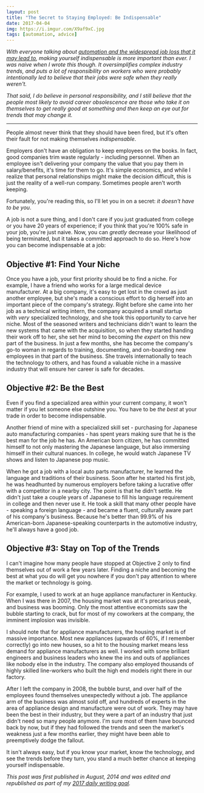 ```yaml
---
layout: post
title: "The Secret to Staying Employed: Be Indispensable"
date: 2017-04-04
img: https://i.imgur.com/X9af9xC.jpg
tags: [automation, advice]
---
```

*With everyone talking about [automation and the widespread job loss that it may lead to](https://www.nytimes.com/2016/12/21/upshot/the-long-term-jobs-killer-is-not-china-its-automation.html), making yourself indispensable is more important than ever. I was naive when I wrote this though. It oversimplifies complex industry trends, and puts a lot of responsibility on workers who were probably intentionally led to believe that their jobs were safe when they really weren't.*

*That said, I do believe in personal responsibility, and I still believe that the people most likely to avoid career obsolescence are those who take it on themselves to get really good at something and then keep an eye out for trends that may change it.*

-----

People almost never think that they should have been fired, but it's often their fault for not making themselves _indispensable_.

Employers don't have an obligation to keep employees on the books. In fact, good companies trim waste regularly - including personnel. When an employee isn't delivering your company the value that you pay them in salary/benefits, it's time for them to go. It's simple economics, and while I realize that personal relationships might make the decision difficult, this is just the reality of a well-run company. Sometimes people aren't worth keeping. 

Fortunately, you're reading this, so I'll let you in on a secret: _it doesn't have to be you_. 

A job is not a sure thing, and I don't care if you just graduated from college or you have 20 years of experience; if you think that you're 100% safe in your job, you're just naive. Now, you can _greatly_ decrease your likelihood of being terminated, but it takes a committed approach to do so. Here's how you can become indispensable at a job:

## Objective #1: Find Your Niche

Once you have a job, your first priority should be to find a niche. For example, I have a friend who works for a large medical device manufacturer. At a big company, it's easy to get lost in the crowd as just another employee, but she's made a conscious effort to dig herself into an important piece of the company's strategy. Right before she came into her job as a technical writing intern, the company acquired a small startup with _very_ specialized technology, and she took this opportunity to carve her niche. Most of the seasoned writers and technicians didn't want to learn the new systems that came with the acquisition, so when they started handing their work off to her, she set her mind to becoming _the expert_ on this new part of the business. In just a few months, she has become the company's go-to woman in regards to training, documenting, and on-boarding new employees in that part of the business. She travels internationally to teach the technology to others, and has found a valuable niche in a massive industry that will ensure her career is safe for decades. 

## Objective #2: Be the Best

Even if you find a specialized area within your current company, it won't matter if you let someone else outshine you. You have to be _the best_ at your trade in order to become indispensable.

Another friend of mine with a specialized skill set - purchasing for Japanese auto manufacturing companies - has spent years making sure that he is the best man for the job he has. An American born citizen, he has committed himself to not only mastering the Japanese language, but also immersing himself in their cultural nuances. In college, he would watch Japanese TV shows and listen to Japanese pop music.

When he got a job with a local auto parts manufacturer, he learned the language and traditions of their business. Soon after he started his first job, he was headhunted by numerous employers before taking a lucrative offer with a competitor in a nearby city. The point is that he didn't settle. He didn't just take a couple years of Japanese to fill his language requirement in college and then never use it. He took a skill that many other people have - speaking a foreign language - and became a fluent, culturally aware part of his company's business. Because he's better than 99.9% of his American-born Japanese-speaking counterparts in the automotive industry, he'll always have a good job.

## Objective #3: Stay on Top of the Trends

I can't imagine how many people have stopped at Objective 2 only to find themselves out of work a few years later. Finding a niche and becoming the best at what you do will get you nowhere if you don't pay attention to where the market or technology is going.

For example, I used to work at an huge appliance manufacturer in Kentucky. When I was there in 2007, the housing market was at it's precarious peak, and business was booming. Only the most attentive economists saw the bubble starting to crack, but for most of my coworkers at the company, the imminent implosion was invisible.

I should note that for appliance manufacturers, the housing market is of massive importance. Most new appliances (upwards of 60%, if I remember correctly) go into new houses, so a hit to the housing market means less demand for appliance manufacturers as well. I worked with some brilliant engineers and business leaders who knew the ins and outs of appliances like nobody else in the industry. The company also employed thousands of highly skilled line-workers who built the high end models right there in our factory.

After I left the company in 2008, the bubble burst, and over half of the employees found themselves unexpectedly without a job. The appliance arm of the business was almost sold off, and hundreds of experts in the area of appliance design and manufacture were out of work. They may have been the best in their industry, but they were a part of an industry that just didn't need so many people anymore. I'm sure most of them have bounced back by now, but if they had followed the trends and seen the market's weakness just a few months earlier, they might have been able to preemptively dodge the fallout.

It isn't always easy, but if you know your market, know the technology, and see the trends before they turn, you stand a much better chance at keeping yourself indispensable.

*This post was first published in August, 2014 and was edited and republished as part of my [2017 daily writing goal](https://www.karllhughes.com/posts/2017-writing-goal).*
